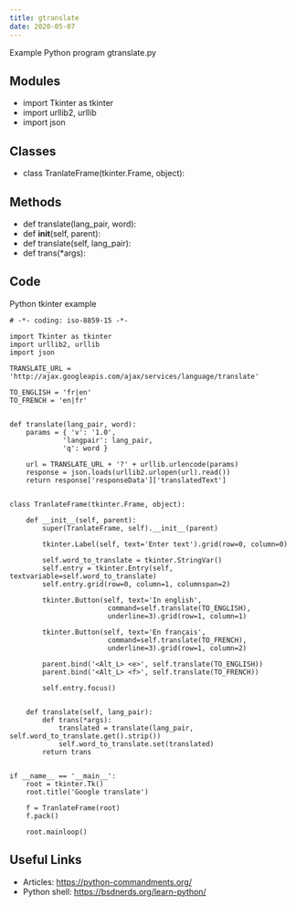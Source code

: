 ```yaml
---
title: gtranslate
date: 2020-05-07
---
```

Example Python program gtranslate.py

## Modules

* import Tkinter as tkinter
* import urllib2, urllib
* import json

## Classes

* class TranlateFrame(tkinter.Frame, object):

## Methods

* def translate(lang_pair, word):
* def __init__(self, parent):
* def translate(self, lang_pair):
* def trans(*args):

## Code

Python tkinter example

    # -*- coding: iso-8859-15 -*-
    
    import Tkinter as tkinter
    import urllib2, urllib
    import json
    
    TRANSLATE_URL = 'http://ajax.googleapis.com/ajax/services/language/translate'
    
    TO_ENGLISH = 'fr|en'
    TO_FRENCH = 'en|fr'
    
    
    def translate(lang_pair, word):
        params = { 'v': '1.0',
                 'langpair': lang_pair,
                 'q': word }  
        
        url = TRANSLATE_URL + '?' + urllib.urlencode(params)
        response = json.loads(urllib2.urlopen(url).read())
        return response['responseData']['translatedText']
        
        
    class TranlateFrame(tkinter.Frame, object):
        
        def __init__(self, parent):
            super(TranlateFrame, self).__init__(parent)
    
            tkinter.Label(self, text='Enter text').grid(row=0, column=0)
            
            self.word_to_translate = tkinter.StringVar()
            self.entry = tkinter.Entry(self, textvariable=self.word_to_translate)
            self.entry.grid(row=0, column=1, columnspan=2)
            
            tkinter.Button(self, text='In english', 
                            command=self.translate(TO_ENGLISH), 
                            underline=3).grid(row=1, column=1)
                
            tkinter.Button(self, text='En français', 
                            command=self.translate(TO_FRENCH), 
                            underline=3).grid(row=1, column=2)
            
            parent.bind('<Alt_L> <e>', self.translate(TO_ENGLISH))
            parent.bind('<Alt_L> <f>', self.translate(TO_FRENCH))
    
            self.entry.focus()
    
    
        def translate(self, lang_pair):
            def trans(*args):
                translated = translate(lang_pair, self.word_to_translate.get().strip())
                self.word_to_translate.set(translated)
            return trans
    
        
    if __name__ == '__main__':
        root = tkinter.Tk()
        root.title('Google translate')
        
        f = TranlateFrame(root)
        f.pack()
        
        root.mainloop()
    

## Useful Links

- Articles: https://python-commandments.org/
- Python shell: https://bsdnerds.org/learn-python/
